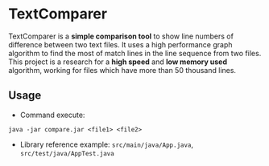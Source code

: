 # TextComparer

TextComparer is a **simple comparison tool** to show line numbers of difference between two text files.
It uses a high performance graph algorithm to find the most of match lines in the line sequence from two files.
This project is a research for a **high speed** and
**low memory used** algorithm, working for files which have more than 50 thousand lines.

## Usage

* Command execute:
```
java -jar compare.jar <file1> <file2>
```
* Library reference example: `src/main/java/App.java`, `src/test/java/AppTest.java`